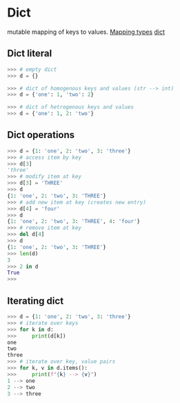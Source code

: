# Dict
mutable mapping of keys to values.
[Mapping types](https://docs.python.org/3/library/stdtypes.html#mapping-types-dict)
[dict](https://docs.python.org/3/tutorial/datastructures.html#dictionaries)
## Dict literal
```python
>>> # empty dict
>>> d = {}

>>> # dict of homogenous keys and values (str --> int)
>>> d = {'one': 1, 'two': 2}

>>> # dict of hetrogenous keys and values
>>> d = {'one': 1, 2: 'two'}
```
## Dict operations
```python
>>> d = {1: 'one', 2: 'two', 3: 'three'}
>>> # access item by key
>>> d[3]
'three'
>>> # modify item at key
>>> d[3] = 'THREE'
>>> d
{1: 'one', 2: 'two', 3: 'THREE'}
>>> # add new item at key (creates new entry)
>>> d[4] = 'four'
>>> d
{1: 'one', 2: 'two', 3: 'THREE', 4: 'four'}
>>> # remove item at key
>>> del d[4]
>>> d
{1: 'one', 2: 'two', 3: 'THREE'}
>>> len(d)
3
>>> 2 in d
True
>>> 
```
## Iterating dict
```python
>>> d = {1: 'one', 2: 'two', 3: 'three'} 
>>> # iterate over keys
>>> for k in d:
>>>     print(d[k])
one
two
three
>>> # iterate over key, value pairs
>>> for k, v in d.items():
>>>     print(f"{k} --> {v}")
1 --> one
2 --> two
3 --> three
```
<!--stackedit_data:
eyJoaXN0b3J5IjpbNDk4NzA0Mzc5LC04Mjg3NDc3OTUsMjAxNz
c0ODIzNV19
-->